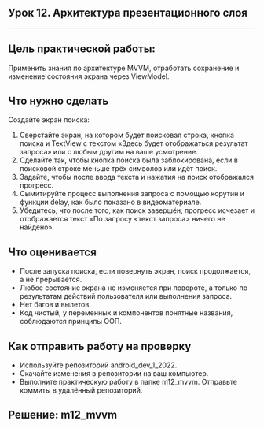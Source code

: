 ## Урок 12. Архитектура презентационного слоя

---
## Цель практической работы:
Применить знания по архитектуре MVVM, отработать сохранение и изменение состояния экрана через ViewModel.

## Что нужно сделать
Создайте экран поиска:
1. Сверстайте экран, на котором будет поисковая строка, кнопка поиска и TextView с текстом «Здесь будет отображаться результат запроса» или с любым другим на ваше усмотрение.
2. Сделайте так, чтобы кнопка поиска была заблокирована, если в поисковой строке меньше трёх символов или идёт поиск.
3. Задайте, чтобы после ввода текста и нажатия на поиск отображался прогресс.
4. Сымитируйте процесс выполнения запроса с помощью корутин и функции delay, как было показано в видеоматериале.
5. Убедитесь, что после того, как поиск завершён, прогресс исчезает и отображается текст «По запросу <текст запроса> ничего не найдено».

## Что оценивается
- После запуска поиска, если повернуть экран, поиск продолжается, а не прерывается.
- Любое состояние экрана не изменяется при повороте, а только по результатам действий пользователя или выполнения запроса.
- Нет багов и вылетов.
- Код чистый, у переменных и компонентов понятные названия, соблюдаются принципы ООП.

## Как отправить работу на проверку
- Используйте репозиторий android_dev_1_2022.
- Скачайте изменения в репозитории на ваш компьютер.
- Выполните практическую работу в папке m12_mvvm. Отправьте коммиты в удалённый репозиторий.

## Решение: m12_mvvm